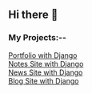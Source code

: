 ## Hi there 👋

### My Projects:-- <br>
[Portfolio with Django](https://github.com/Jeman1997/New_Portfolio)<br>
[Notes Site with Django](https://duckduckgo.com)<br>
[News Site with Django](https://github.com/Jeman1997/News-App-Django-Final)<br>
[Blog Site with Django](https://github.com/Jeman1997/BlogAppDjangoFinal)<br>
